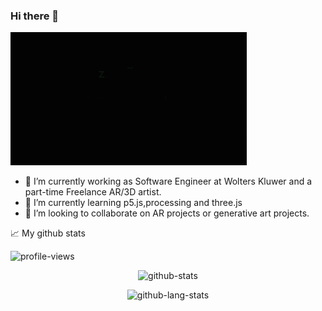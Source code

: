### Hi there 👋
<img src="header.gif" width="75%" alt="header">

- 🔭 I’m currently working as Software Engineer at Wolters Kluwer and a part-time Freelance AR/3D artist.
- 🌱 I’m currently learning p5.js,processing and three.js
- 👯 I’m looking to collaborate on AR projects or generative art projects.


📈 My github stats <p> <img src="https://komarev.com/ghpvc/?username=harshpalan&color=lightgrey&style=flat-square&label=Visitors" alt="profile-views" /> </p>

<p align="center"> <img src="https://github-readme-stats.vercel.app/api?username=harshpalan&show_icons=true&theme=dark" alt="github-stats" />
<p align="center"> <img src="https://github-readme-stats.vercel.app/api/top-langs/?username=harshpalan&layout=compact&theme=dark" alt="github-lang-stats" />

